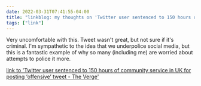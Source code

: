 ```yaml
---
date: 2022-03-31T07:41:55-04:00
title: "linkblog: my thoughts on 'Twitter user sentenced to 150 hours of community service in UK for posting ‘offensive’ tweet - The Verge'"
tags: ["link"]
---
```

Very uncomfortable with this. Tweet wasn't great, but not sure if it's criminal. I'm sympathetic to the idea that we underpolice social media, but this is a fantastic example of why so many (including me) are worried about attempts to police it more.
 
[link to 'Twitter user sentenced to 150 hours of community service in UK for posting ‘offensive’ tweet - The Verge'](https://www.theverge.com/2022/3/31/23004339/uk-twitter-user-sentenced-grossly-offensive-tweet-tom-moore-joseph-kelly)
